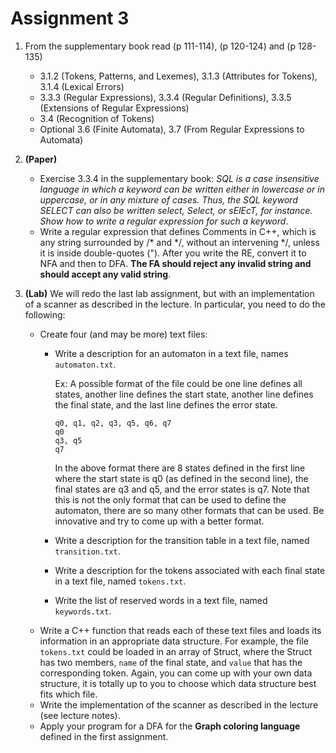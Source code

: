 # Assignment 3

1. From the supplementary book read (p 111-114), (p 120-124) and (p 128-135)
    - 3.1.2 (Tokens, Patterns, and Lexemes), 3.1.3 (Attributes for Tokens), 3.1.4 (Lexical Errors) 
    - 3.3.3 (Regular Expressions), 3.3.4 (Regular Definitions), 3.3.5 (Extensions of Regular Expressions) 
    - 3.4 (Recognition of Tokens) 
    - Optional 3.6 (Finite Automata), 3.7 (From Regular Expressions to Automata)

2. **(Paper)** 
    - Exercise 3.3.4 in the supplementary book: *SQL is a case insensitive language in which a keyword can be written either in lowercase or in uppercase, or in any mixture of cases. Thus, the SQL keyword SELECT can also be written select, Select, or sElEcT, for instance. Show how to write a regular expression for such a keyword*.
    - Write a regular expression that defines Comments in C++, which is any string surrounded by /* and */, without an intervening */, unless it is inside double-quotes ("). After you write the RE, convert it to NFA and then to DFA. **The FA should reject any invalid string and should accept any valid string**.

3. **(Lab)** We will redo the last lab assignment, but with an implementation of a scanner as described in the lecture. In particular, you need to do the following: 
    - Create four (and may be more) text files: 
        - Write a description for an automaton in a text file, names `automaton.txt`. 
        
            Ex: A possible format of the file could be one line defines all states, another line defines the start state, another line defines the final state, and the last line defines the error state. 
            ```
            q0, q1, q2, q3, q5, q6, q7
            q0
            q3, q5
            q7
            ```

            In the above format there are 8 states defined in the first line where the start state is q0 (as defined in the second line), the final states are q3 and q5, and the error states is q7. Note that this is not the only format that can be used to define the automaton, there are so many other formats that can be used. Be innovative and try to come up with a better format.
            
        - Write a description for the transition table in a text file, named `transition.txt`.
        - Write a description for the tokens associated with each final state in a text file, named `tokens.txt`.
        - Write the list of reserved words in a text file, named `keywords.txt`.
    - Write a C++ function that reads each of these text files and loads its information in an appropriate data structure. For example, the file `tokens.txt` could be loaded in an array of Struct, where the Struct has two members, `name` of the final state, and `value` that has the corresponding token. Again, you can come up with your own data structure, it is totally up to you to choose which data structure best fits which file. 
    - Write the implementation of the scanner as described in the lecture (see lecture notes).
    - Apply your program for a DFA for the **Graph coloring language** defined in the first assignment. 